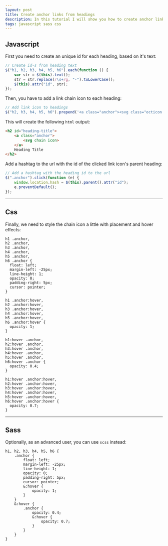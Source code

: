 ```yaml
---
layout: post
title: Create anchor links from headings
description: In this tutorial I will show you how to create anchor links in h1-h6 headings, which scrolls to the proper part of the website and adds hashtag id to url.
tags: javascript sass css
---
```


## Javascript

First you need to create an unique id for each heading, based on it's text:

```javascript
// Create id-s from heading text
$("h1, h2, h3, h4, h5, h6").each(function () {
    var str = $(this).text();
    str = str.replace(/\s+/g, "-").toLowerCase();
    $(this).attr("id", str);
});
```

Then, you have to add a link chain icon to each heading:

```javascript
// Add link icon to headings
$("h2, h3, h4, h5, h6").prepend('<a class="anchor"><svg class="octicon octicon-link" viewBox="0 0 16 16" version="1.1" width="19" height="19" aria-hidden="true"><path fill-rule="evenodd" d="M7.775 3.275a.75.75 0 001.06 1.06l1.25-1.25a2 2 0 112.83 2.83l-2.5 2.5a2 2 0 01-2.83 0 .75.75 0 00-1.06 1.06 3.5 3.5 0 004.95 0l2.5-2.5a3.5 3.5 0 00-4.95-4.95l-1.25 1.25zm-4.69 9.64a2 2 0 010-2.83l2.5-2.5a2 2 0 012.83 0 .75.75 0 001.06-1.06 3.5 3.5 0 00-4.95 0l-2.5 2.5a3.5 3.5 0 004.95 4.95l1.25-1.25a.75.75 0 00-1.06-1.06l-1.25 1.25a2 2 0 01-2.83 0z"></path></svg></a>');
```

This will create the following `html` output:

```html
<h2 id="heading-title">
	<a class="anchor">
		<svg chain icon>
	</a>
	Heading Title
</h2>
```

Add a hashtag to the url with the id of the clicked link icon's parent heading:

```javascript
// Add a hashtag with the heading id to the url
$(".anchor").click(function (e) {
    window.location.hash = $(this).parent().attr("id");
    e.preventDefault();
});
```

---

## Css

Finally, we need to style the chain icon a little with placement and hover effects:

```other
h1 .anchor,
h2 .anchor,
h3 .anchor,
h4 .anchor,
h5 .anchor,
h6 .anchor {
  float: left;
  margin-left: -25px;
  line-height: 1;
  opacity: 0;
  padding-right: 5px;
  cursor: pointer;
}

h1 .anchor:hover,
h2 .anchor:hover,
h3 .anchor:hover,
h4 .anchor:hover,
h5 .anchor:hover,
h6 .anchor:hover {
  opacity: 1;
}

h1:hover .anchor,
h2:hover .anchor,
h3:hover .anchor,
h4:hover .anchor,
h5:hover .anchor,
h6:hover .anchor {
  opacity: 0.4;
}

h1:hover .anchor:hover,
h2:hover .anchor:hover,
h3:hover .anchor:hover,
h4:hover .anchor:hover,
h5:hover .anchor:hover,
h6:hover .anchor:hover {
  opacity: 0.7;
}
```

---

## Sass

Optionally, as an advanced user, you can use `scss` instead:

```other
h1, h2, h3, h4, h5, h6 {
	.anchor {
		float: left;
		margin-left: -25px;
		line-height: 1;
		opacity: 0;
		padding-right: 5px;
		cursor: pointer;
		&:hover {
			opacity: 1;
		}
	}
	&:hover {
		.anchor {
			opacity: 0.4;
			&:hover {
				opacity: 0.7;
			}
		}
	}
}
```
